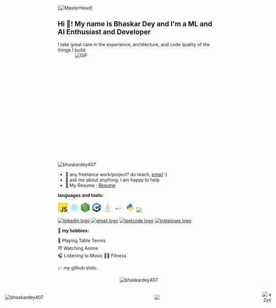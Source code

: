 [![MasterHead](https://www.digitalsolutionservices.com/img/services/website1.gif)]
<h2 align="left">Hi 👋! My name is Bhaskar Dey and I'm a ML and AI Enthusiast and Developer</h2> 
I take great care in the experience, architecture, and code quality of the things I build.

 <img align="right" alt="GIF" src="https://www.digitalsolutionservices.com/img/services/web_d_gif.gif" width="450" height="340"/>

 <p align="left"> <img src="https://komarev.com/ghpvc/?username=bhaskardey407&label=Profile%20views&color=0e75b6&style=flat" alt="bhaskardey407" /> </p>
  
- 💼 any freelance work/project? do reach, [email](mailto:bhaskardey407@gmail.com) :)
- 💬 ask me about anything, i am happy to help
- 📄 My Resume : <a href="https://drive.google.com/file/d/1_2wDkgHgLe0an-F97McbZ66XJlMMaC4B/view?usp=sharing">Resume</a>

**languages and tools:**  

<a href="https://developer.mozilla.org/en-US/docs/Web/JavaScript"><code><img height="31" src="https://raw.githubusercontent.com/github/explore/80688e429a7d4ef2fca1e82350fe8e3517d3494d/topics/javascript/javascript.png"></code></a>
<a href="https://react.dev/"><code><img height="31" src="https://raw.githubusercontent.com/github/explore/80688e429a7d4ef2fca1e82350fe8e3517d3494d/topics/react/react.png"></code></a>
<a href="https://nodejs.org/en/learn/getting-started/introduction-to-nodejs"><code><img height="31" src="https://raw.githubusercontent.com/github/explore/80688e429a7d4ef2fca1e82350fe8e3517d3494d/topics/nodejs/nodejs.png"></code></a>
<a href="https://devdocs.io/cpp/"><code><img height="31" src="https://raw.githubusercontent.com/github/explore/80688e429a7d4ef2fca1e82350fe8e3517d3494d/topics/cpp/cpp.png"></code></a>
<a href="https://docs.oracle.com/en/java/"><code><img height="31" src="https://raw.githubusercontent.com/github/explore/80688e429a7d4ef2fca1e82350fe8e3517d3494d/topics/java/java.png"></code></a>
<a href="https://dev.mysql.com/doc/"><code><img height="31" src="https://raw.githubusercontent.com/github/explore/80688e429a7d4ef2fca1e82350fe8e3517d3494d/topics/mysql/mysql.png"></code></a>
<a href="https://docs.python.org/3/tutorial/index.html"><code><img height="31" src="https://raw.githubusercontent.com/github/explore/80688e429a7d4ef2fca1e82350fe8e3517d3494d/topics/python/python.png"></code></a>
<a href="https://www.tensorflow.org/guide"><code><img height="31" src="https://upload.wikimedia.org/wikipedia/commons/2/2d/Tensorflow_logo.svg"></code></a>


<div align="left">
  <a href="https://www.linkedin.com/in/bhaskar-dey-043287201/"><img src="https://img.shields.io/static/v1?message=LinkedIn&logo=linkedin&label=&color=0077B5&logoColor=white&labelColor=&style=for-the-badge" height="33" alt="linkedin logo"  /></a>
  <a href="mailto:bhaskardey407@gmail.com"><img src="https://img.shields.io/static/v1?message=Gmail&logo=gmail&label=&color=D14836&logoColor=white&labelColor=&style=for-the-badge" height="33" alt="gmail logo"  /></a>
  <a href="https://leetcode.com/bhaskardey407/"><img src="https://img.shields.io/static/v1?message=Leetcode&logo=leetcode&label=&color=rgb(255,%20183,%200)&logoColor=white&labelColor=&style=for-the-badge" height="33" alt="leetcode logo"  /></a>
  <a href="https://www.instagram.com/bhaskar_407?igsh=MWpjNXI0cjc1YzNnZw=="><img src="https://img.shields.io/static/v1?message=Instagram&logo=instagram&label=&color=E4405F&logoColor=white&labelColor=&style=for-the-badge" height="33" alt="instagram logo"  /></a>
</div>

🚧 **my hobbies:**
<!-- HOBBIES:START -->
🏓  Playing Table Tennis          
⛩️  Watching Anime  
🎧  Listening to Music
🏃‍♀  Fitness
<!-- HOBBIES:END -->


📈 my github stats:

<p align="center"> <img align="center" src="https://github-readme-stats.vercel.app/api?username=bhaskardey407&show_icons=true&default" alt="bhaskardey407" />

   <div style="display: flex; justify-content: center; align-items: center;">
    <p><img align="left" src="https://github-readme-streak-stats.herokuapp.com/?user=bhaskardey407&" alt="bhaskardey407" width="465px" /></p>
  <a href="https://github.com/bhaskardey407/convoychat">
        <img align="right" src="https://github-readme-stats.vercel.app/api/top-langs?username=bhaskardey407&layout=compact&langs_count=8&card_width=320" width="335px" style="height: 400;" />
    </a>
  <p align="center">
      <p align="center"><img align="center" src="https://github-profile-summary-cards.vercel.app/api/cards/profile-details?username=bhaskardey407&theme=radical" alt="a2ys" /></p>
</p>
</div>

 

